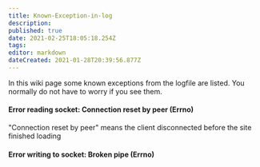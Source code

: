 ```yaml
---
title: Known-Exception-in-log
description: 
published: true
date: 2021-02-25T18:05:18.254Z
tags: 
editor: markdown
dateCreated: 2021-01-28T20:39:56.877Z
---
```


In this wiki page some known exceptions from the logfile are listed. You normally do not have to worry if you see them.

#### Error reading socket: Connection reset by peer (Errno)
"Connection reset by peer" means the client disconnected before the site finished loading

#### Error writing to socket: Broken pipe (Errno)